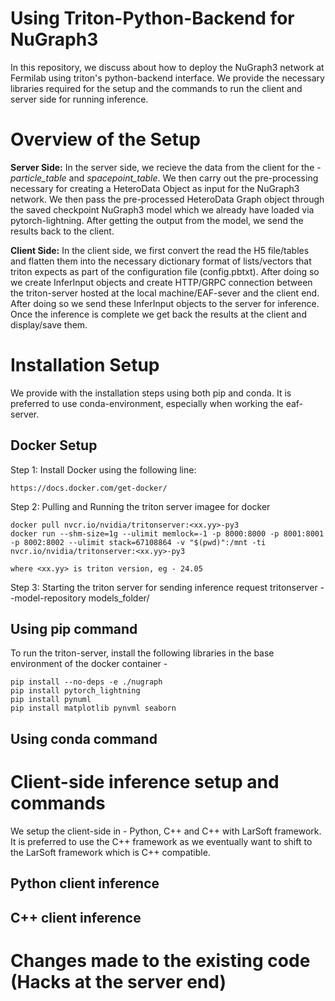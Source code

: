 # Using Triton-Python-Backend for NuGraph3
In this repository, we discuss about how to deploy the NuGraph3 network at Fermilab using triton's python-backend interface. 
We provide the necessary libraries required for the setup and the commands to run the client and server side for running inference.

# Overview of the Setup
**Server Side:** In the server side, we recieve the data from the client for the - _particle_table_ and _spacepoint_table_. We then carry out the pre-processing necessary for creating a HeteroData Object as input for the NuGraph3 network. We then pass the pre-processed HeteroData Graph object through the saved checkpoint NuGraph3 model which we already have loaded via pytorch-lightning. After getting the output from the model, we send the results back to the client.

**Client Side:** In the client side, we first convert the read the H5 file/tables and flatten them into the necessary dictionary format of lists/vectors that
triton expects as part of the configuration file (config.pbtxt). After doing so we create InferInput objects and create HTTP/GRPC connection between the triton-server hosted at the local machine/EAF-sever and the client end. After doing so we send these InferInput objects to the server for inference. Once the inference is complete we get back the results at the client and display/save them.

# Installation Setup
We provide with the installation steps using both pip and conda. It is preferred to use conda-environment, especially when working the eaf-server.

## Docker Setup
Step 1:
 Install Docker using the following line:
 
    https://docs.docker.com/get-docker/
 
Step 2: 
  Pulling and Running the triton server imagee for docker
  
    docker pull nvcr.io/nvidia/tritonserver:<xx.yy>-py3
    docker run --shm-size=1g --ulimit memlock=-1 -p 8000:8000 -p 8001:8001 -p 8002:8002 --ulimit stack=67108864 -v "$(pwd)":/mnt -ti nvcr.io/nvidia/tritonserver:<xx.yy>-py3

    where <xx.yy> is triton version, eg - 24.05
  
Step 3:
   Starting the triton server for sending inference request
     tritonserver --model-repository models_folder/

## Using pip command
  To run the triton-server, install the following libraries in the base environment of the docker container -

    pip install --no-deps -e ./nugraph
    pip install pytorch_lightning
    pip install pynuml
    pip install matplotlib pynvml seaborn


## Using conda command

# Client-side inference setup and commands
We setup the client-side in - Python, C++ and C++ with LarSoft framework. It is preferred to use the C++ framework as we eventually want to shift to the LarSoft framework which is C++ compatible. 

## Python client inference

## C++ client inference


# Changes made to the existing code (Hacks at the server end)

